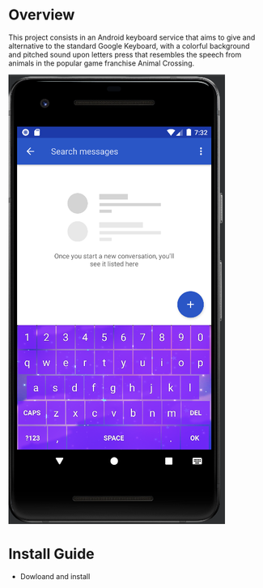 # Overview

This project consists in an Android keyboard service that aims to give and alternative to the standard Google Keyboard, with a colorful background and pitched sound upon letters press that resembles the speech from animals in the popular game franchise Animal Crossing.

![](img.PNG)

# Install Guide

 - Dowloand and install